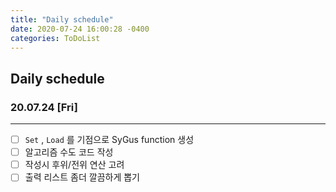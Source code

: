 ```yaml
---
title: "Daily schedule"
date: 2020-07-24 16:00:28 -0400
categories: ToDoList
---
```


## Daily schedule

### 20.07.24 [Fri]
***
- [ ] ```Set``` , ```Load``` 를 기점으로 SyGus function 생성
- [ ] 알고리즘 수도 코드 작성
- [ ] 작성시 후위/전위 연산 고려
- [ ] 출력 리스트 좀더 깔끔하게 뽑기